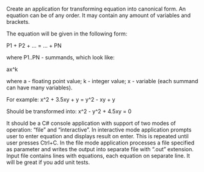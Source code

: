 Create an application for transforming equation into canonical form. An equation can be of any order. It may contain any amount of variables and brackets.

The equation will be given in the following form:

P1 + P2 + ... = ... + PN

where P1..PN - summands, which look like: 

ax^k

where a - floating point value;
k - integer value;
x - variable (each summand can have many variables).
 
For example:
x^2 + 3.5xy + y = y^2 - xy + y

Should be transformed into:
x^2 - y^2 + 4.5xy = 0

It should be a C# console application with support of two modes of operation: “file” and “interactive”. In interactive mode application prompts user to enter equation and displays result on enter.  This is repeated until user presses Ctrl+C. In the file mode application processes a file specified as parameter and writes the output into separate file with “.out” extension. Input file contains lines with equations, each equation on separate line.
It will be great if you add unit tests.
